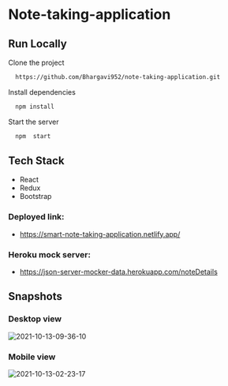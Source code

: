 # Note-taking-application
## Run Locally

Clone the project

```bash
  https://github.com/Bhargavi952/note-taking-application.git
```

Install dependencies

```bash
  npm install
```

Start the server

```bash
  npm  start
```

## Tech Stack

- React
- Redux 
- Bootstrap

### Deployed link:
- https://smart-note-taking-application.netlify.app/


### Heroku mock server:
- https://json-server-mocker-data.herokuapp.com/noteDetails

## Snapshots

### Desktop view

![2021-10-13-09-36-10](https://user-images.githubusercontent.com/77036158/137065495-2953b6d8-40a1-4e1e-b7d6-13b860ec941d.png)

### Mobile view


![2021-10-13-02-23-17](https://user-images.githubusercontent.com/77036158/137028051-f8286d77-1343-4cdc-ac78-0473de48fb52.png)


